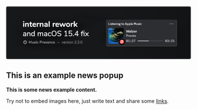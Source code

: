 ![](./banner/en/image.png)

## This is an example news popup

**This is some news example content.**

Try not to embed images here,
just write text and share some [links](https://musicpresence.app).

